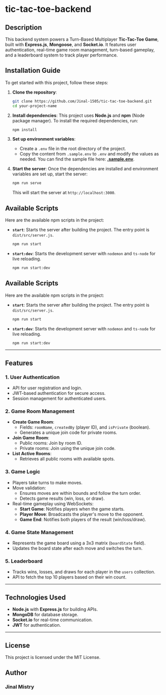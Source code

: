 # **tic-tac-toe-backend**

## Description

This backend system powers a Turn-Based Multiplayer **Tic-Tac-Toe Game**, built with **Express.js**, **Mongoose**, and **Socket.io**. It features user authentication, real-time game room management, turn-based gameplay, and a leaderboard system to track player performance.

## Installation Guide

To get started with this project, follow these steps:

1. **Clone the repository**:

   ```bash
   git clone https://github.com/Jinal-1505/tic-tac-toe-backend.git
   cd your-project-name
   ```

2. **Install dependencies**:
   This project uses **Node.js** and **npm** (Node package manager). To install the required dependencies, run:

   ```bash
   npm install
   ```

3. **Set up environment variables**:

   - Create a `.env` file in the root directory of the project.
   - Copy the content from `.sample.env` to `.env` and modify the values as needed.
     You can find the sample file here: [**.sample.env**](./.sample.env).

4. **Start the server**:
   Once the dependencies are installed and environment variables are set up, start the server:

   ```bash
   npm run serve
   ```

   This will start the server at `http://localhost:3000`.

## Available Scripts

Here are the available npm scripts in the project:

- **`start`**: Starts the server after building the project. The entry point is `dist/src/server.js`.

  ```bash
  npm run start
  ```

- **`start:dev`**: Starts the development server with `nodemon` and `ts-node` for live reloading.
  ```bash
  npm run start:dev
  ```

## Available Scripts

Here are the available npm scripts in the project:

- **`start`**: Starts the server after building the project. The entry point is `dist/src/server.js`.

  ```bash
  npm run start
  ```

- **`start:dev`**: Starts the development server with `nodemon` and `ts-node` for live reloading.
  ```bash
  npm run start:dev
  ```

---

## **Features**

### **1. User Authentication**

- API for user registration and login.
- JWT-based authentication for secure access.
- Session management for authenticated users.

### **2. Game Room Management**

- **Create Game Room**:
  - Fields: `roomName`, `createdBy` (player ID), and `isPrivate` (boolean).
  - Generates a unique join code for private rooms.
- **Join Game Room**:
  - Public rooms: Join by room ID.
  - Private rooms: Join using the unique join code.
- **List Active Rooms**:
  - Retrieves all public rooms with available spots.

### **3. Game Logic**

- Players take turns to make moves.
- Move validation:
  - Ensures moves are within bounds and follow the turn order.
  - Detects game results (win, loss, or draw).
- Real-time gameplay using WebSockets:
  - **Start Game**: Notifies players when the game starts.
  - **Player Move**: Broadcasts the player's move to the opponent.
  - **Game End**: Notifies both players of the result (win/loss/draw).

### **4. Game State Management**

- Represents the game board using a 3x3 matrix (`boardState` field).
- Updates the board state after each move and switches the turn.

### **5. Leaderboard**

- Tracks wins, losses, and draws for each player in the `users` collection.
- API to fetch the top 10 players based on their win count.

---

## **Technologies Used**

- **Node.js** with **Express.js** for building APIs.
- **MongoDB** for database storage.
- **Socket.io** for real-time communication.
- **JWT** for authentication.

---

## License

This project is licensed under the MIT License.

## Author

### **Jinal Mistry**

